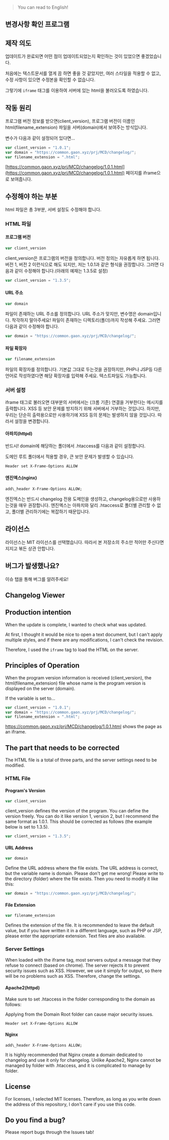 > You can read to English!

## 변경사항 확인 프로그램

## 제작 의도

업데이트가 완료되면 어떤 점이 업데이트되었는지 확인하는 것이 있었으면 좋겠었습니다.

처음에는 텍스트문서를 열게 끔 하면 좋을 것 같았지만, 여러 스타일을 적용할 수 없고, 수정 사항이 있으면 수정본을 확인할 수 없습니다.

그렇기에 `iframe` 태그를 이용하여 서버에 있는 html을 불러오도록 하였습니다.

## 작동 원리

프로그램 버전 정보를 받으면(client\_version), 프로그램 버전이 이름인 html(filename\_extension) 파일을 서버(domain)에서 보여주는 방식입니다.

변수가 다음과 같이 설정되어 있다면…

```javascript
var client_version = "1.0.1";
var domain = "https://common.gaon.xyz/prj/MCD/changelog/";
var filename_extension = ".html";
```

[https://common.gaon.xyz/prj/MCD/changelog/1.0.1.html](https://common.gaon.xyz/prj/MCD/changelog/1.0.1.html) 페이지를 iframe으로 보여줍니다.

## 수정해야 하는 부분

html 파일은 총 3부분, 서버 설정도 수정해야 합니다.

### HTML 파일

#### 프로그램 버전

```javascript
var client_version
```

client\_version은 프로그램의 버전을 정의합니다. 버전 정의는 자유롭게 하면 됩니다. 버전 1, 버전 2 이런식으로 해도 되지만, 저는 1.0.1과 같은 형식을 권장합니다. 그러면 다음과 같이 수정해야 합니다.(아래의 예재는 1.3.5로 설정)

```javascript
var client_version = "1.3.5";
```

#### URL 주소

```javascript
var domain
```

파일이 존재하는 URL 주소를 정의합니다. URL 주소가 맞지만, 변수명은 domain입니다. 착각하지 말아주세요! 파일이 존재하는 디렉토리(폴더)까지 작성해 주세요. 그러면 다음과 같이 수정해야 합니다.

```javascript
var domain = "https://common.gaon.xyz/prj/MCD/changelog/";
```

#### 파일 확장자

```javascript
var filename_extension
```

파일의 확장자를 정의합니다. 기본값 그대로 두는것을 권장하지만, PHP나 JSP등 다른 언어로 작성하였다면 해당 확장자를 입력해 주세요. 텍스트파일도 가능합니다.

### 서버 설정

iframe 태그로 불러오면 대부분의 서버에서는 (크롬 기준) 연결을 거부한다는 메시지를 출력합니다. XSS 등 보안 문제를 방지하기 위해 서버에서 거부하는 것입니다. 하지만, 우리는 단순히 출력용으로만 사용하기에 XSS 등의 문제는 발생하지 않을 것입니다. 따라서 설정을 변경합니다.

#### 아파치(httpd)

반드시! domain에 해당하는 폴더에서 .htaccess를 다음과 같이 설정합니다.

도메인 루트 폴더에서 적용할 경우, 큰 보안 문제가 발생할 수 있습니다.

`Header set X-Frame-Options ALLOW`

#### 엔진엑스(nginx)

`add\_header X-Frame-Options ALLOW;`

엔진엑스는 반드시 changelog 전용 도메인을 생성하고, changelog용으로만 사용하는것을 매우 권장합니다. 엔진엑스는 아파치와 달리 .htaccess로 폴더별 관리할 수 없고, 폴더별 관리하기에는 복잡하기 때문입니다.

## 라이선스

라이선스는 MIT 라이선스를 선택했습니다. 따라서 본 저장소의 주소만 적어만 주신다면 지지고 볶든 상관 안합니다.

## 버그가 발생했나요?

이슈 탭을 통해 버그를 알려주세요!

## Changelog Viewer

## Production intention

When the update is complete, I wanted to check what was updated.

At first, I thought it would be nice to open a text document, but I can't apply multiple styles, and if there are any modifications, I can't check the revision.

Therefore, I used the `iframe` tag to load the HTML on the server.

## Principles of Operation

When the program version information is received (client\_version), the html(filename\_extension) file whose name is the program version is displayed on the server (domain).

If the variable is set to...

```javascript
var client_version = "1.0.1";
var domain = "https://common.gaon.xyz/prj/MCD/changelog/";
var filename_extension = ".html";
```

https://common.gaon.xyz/prj/MCD/changelog/1.0.1.html shows the page as an iframe.

## The part that needs to be corrected

The HTML file is a total of three parts, and the server settings need to be modified.

### HTML File

#### Program's Version

```javascript
var client_version
```

client\_version defines the version of the program. You can define the version freely. You can do it like version 1, version 2, but I recommend the same format as 1.0.1. This should be corrected as follows (the example below is set to 1.3.5).

```javascript
var client_version = "1.3.5";
```

#### URL Address

```javascript
var domain
```

Define the URL address where the file exists. The URL address is correct, but the variable name is domain. Please don't get me wrong! Please write to the directory (folder) where the file exists. Then you need to modify it like this:

```javascript
var domain = "https://common.gaon.xyz/prj/MCD/changelog/";
```

#### File Extension

```javascript
var filename_extension
```

Defines the extension of the file. It is recommended to leave the default value, but if you have written it in a different language, such as PHP or JSP, please enter the appropriate extension. Text files are also available.

### Server Settings

When loaded with the iframe tag, most servers output a message that they refuse to connect (based on chrome). The server rejects it to prevent security issues such as XSS. However, we use it simply for output, so there will be no problems such as XSS. Therefore, change the settings.

#### Apache2(httpd)

Make sure to set .htaccess in the folder corresponding to the domain as follows:

Applying from the Domain Root folder can cause major security issues.

`Header set X-Frame-Options ALLOW`

#### Nginx

`add\_header X-Frame-Options ALLOW;`

It is highly recommended that Nginx create a domain dedicated to changelog and use it only for changelog. Unlike Apache2, Nginx cannot be managed by folder with .htaccess, and it is complicated to manage by folder.

## License

For licenses, I selected MIT licenses. Therefore, as long as you write down the address of this repository, I don't care if you use this code.

## Do you find a bug?

Please report bugs through the Issues tab!
